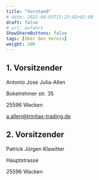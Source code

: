 ```yaml
---
title: "Vorstand"
# date: 2022-04-03T15:25:02+02:00
draft: false
# url: anfahrt
ShowShareButtons: false
tags: [Über den Verein]
weight: 200
---
```


## 1. Vorsitzender

Antonio Jose Julia-Allen

Bokelrehmer str. 35

25596 Wacken

a.allen@trinitas-trading.de

## 2. Vorsitzender

Patrick Jürgen Klawitter

Hauptstrasse

25596 Wacken

<!-- Kassenwart
    - Vorname Nachname
    - Anschrift
    - Email-Adresse -->